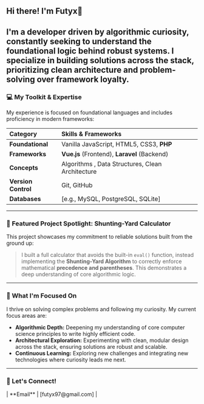 ## Hi there! I'm Futyx👋


I'm a developer driven by **algorithmic curiosity**, constantly seeking to understand the foundational logic behind robust systems. I specialize in building solutions across the stack, prioritizing **clean architecture** and problem-solving over framework loyalty.
---

### 💻 My Toolkit & Expertise

My experience is focused on foundational languages and includes proficiency in modern frameworks:

| Category | Skills & Frameworks |
| :--- | :--- |
| **Foundational** | Vanilla JavaScript, HTML5, CSS3, **PHP** |
| **Frameworks** | **Vue.js** (Frontend), **Laravel** (Backend) |
| **Concepts** | Algorithms , Data Structures, Clean Architecture |
| **Version Control** | Git, GitHub |
| **Databases** | [e.g., MySQL, PostgreSQL, SQLite] |

---

### 🧠 Featured Project Spotlight: Shunting-Yard Calculator

This project showcases my commitment to reliable solutions built from the ground up:

> I built a full calculator that avoids the built-in `eval()` function, instead implementing the **Shunting-Yard Algorithm** to correctly enforce mathematical **precedence and parentheses**. This demonstrates a deep understanding of core algorithmic logic.

---

### 🚀 What I'm Focused On

I thrive on solving complex problems and following my curiosity. My current focus areas are:

- **Algorithmic Depth:** Deepening my understanding of core computer science principles to write highly efficient code.
- **Architectural Exploration:** Experimenting with clean, modular design across the stack, ensuring solutions are robust and scalable.
- **Continuous Learning:** Exploring new challenges and integrating new technologies where curiosity leads me next.

---

### 🤝 Let's Connect!
<!--
| Platform | Link |
| :--- | :--- |
| **LinkedIn** | [Your LinkedIn Profile URL] |

| **Portfolio/Website** | [Your Personal Website URL] |--!>

| **Email** | [futyx97@gmail.com] |

<!--
**Futyx/futyx** is a ✨ _special_ ✨ repository because its `README.md` (this file) appears on your GitHub profile.

Here are some ideas to get you started:

- 🔭 I’m currently working on ...
- 🌱 I’m currently learning ...
- 👯 I’m looking to collaborate on ...
- 🤔 I’m looking for help with ...
- 💬 Ask me about ...
- 📫 How to reach me: ...
- 😄 Pronouns: ...
- ⚡ Fun fact: ...
-->
